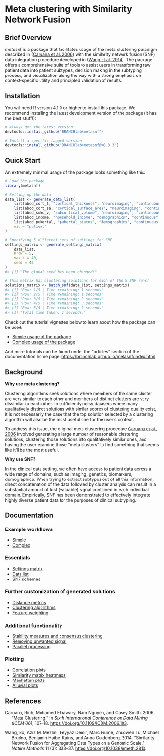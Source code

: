 
<!-- README.md is generated from README.Rmd. Please edit that file -->

# Meta clustering with Similarity Network Fusion

<!-- badges: start -->
<!-- badges: end -->

## Brief Overview

*metasnf* is a package that facilitates usage of the meta clustering
paradigm described in ([Caruana et al. 2006](#ref-caruanaMeta2006)) with
the similarity network fusion (SNF) data integration procedure developed
in ([Wang et al. 2014](#ref-wangSimilarity2014)). The package offers a
comprehensive suite of tools to assist users in transforming raw patient
data into patient subtypes, decision making in the subtyping process,
and visualization along the way with a strong emphasis on
context-specific utility and principled validation of results.

## Installation

You will need R version 4.1.0 or higher to install this package. We
recommend installing the latest development version of the package (it
has the best stuff!):

``` r
# Always get the latest version
devtools::install_github("BRANCHlab/metasnf")

# Install a specific tagged version
devtools::install_github("BRANCHlab/metasnf@v0.3.3")
```

## Quick Start

An extremely minimal usage of the package looks something like this:

``` r
# Load the package
library(metasnf)

# Setting up the data
data_list <- generate_data_list(
    list(abcd_cort_t, "cortical_thickness", "neuroimaging", "continuous"),
    list(abcd_cort_sa, "cortical_surface_area", "neuroimaging", "continuous"),
    list(abcd_subc_v, "subcortical_volume", "neuroimaging", "continuous"),
    list(abcd_income, "household_income", "demographics", "continuous"),
    list(abcd_pubertal, "pubertal_status", "demographics", "continuous"),
    uid = "patient"
)

# Specifying 5 different sets of settings for SNF
settings_matrix <- generate_settings_matrix(
    data_list,
    nrow = 5,
    max_k = 40,
    seed = 42
)
#> [1] "The global seed has been changed!"

# This matrix has clustering solutions for each of the 5 SNF runs!
solutions_matrix <- batch_snf(data_list, settings_matrix)
#> [1] "Row: 1/5 | Time remaining: 1 seconds"
#> [1] "Row: 2/5 | Time remaining: 1 seconds"
#> [1] "Row: 3/5 | Time remaining: 0 seconds"
#> [1] "Row: 4/5 | Time remaining: 0 seconds"
#> [1] "Row: 5/5 | Time remaining: 0 seconds"
#> [1] "Total time taken: 1 seconds."
```

Check out the tutorial vignettes below to learn about how the package
can be used:

- [Simple usage of the
  package](https://branchlab.github.io/metasnf/articles/a_simple_example.html)
- [Complex usage of the
  package](https://branchlab.github.io/metasnf/articles/a_less_simple_example.html)

And more tutorials can be found under the “articles” section of the
documentation home page:
<https://branchlab.github.io/metasnf/index.html>

## Background

**Why use meta clustering?**

Clustering algorithms seek solutions where members of the same cluster
are very similar to each other and members of distinct clusters are very
dissimilar to each other. In sufficiently noisy datasets where many
qualitatively distinct solutions with similar scores of clustering
quality exist, it is not necessarily the case that the top solution
selected by a clustering algorithm will also be the most useful one for
the user’s context.

To address this issue, the original meta clustering procedure [Caruana
et al., 2006](https://doi.org/10.1109/ICDM.2006.103) involved generating
a large number of reasonable clustering solutions, clustering those
solutions into qualitatively similar ones, and having the user examine
those “meta clusters” to find something that seems like it’ll be the
most useful.

**Why use SNF?**

In the clinical data setting, we often have access to patient data
across a wide range of domains, such as imaging, genetics, biomarkers,
demographics. When trying to extract subtypes out of all this
information, direct concatenation of the data followed by cluster
analysis can result in a substantial amount of lost (valuable) signal
contained in each individual domain. Empirically, SNF has been
demonstrated to effectively integrate highly diverse patient data for
the purposes of clinical subtyping.

## Documentation

### Example workflows

- [Simple](https://branchlab.github.io/metasnf/articles/a_simple_example.html)
- [Complex](https://branchlab.github.io/metasnf/articles/a_less_simple_example.html)

### Essentials

- [Settings
  matrix](https://branchlab.github.io/metasnf/articles/settings_matrix.html)
- [Data
  list](https://branchlab.github.io/metasnf/articles/data_list.html)
- [SNF
  schemes](https://branchlab.github.io/metasnf/articles/snf_schemes.html)

### Further customization of generated solutions

- [Distance
  metrics](https://branchlab.github.io/metasnf/articles/distance_metrics.html)
- [Clustering
  algorithms](https://branchlab.github.io/metasnf/articles/clustering_algorithms.html)
- [Feature
  weighting](https://branchlab.github.io/metasnf/articles/feature_weights.html)

### Additional functionality

- [Stability measures and consensus
  clustering](https://branchlab.github.io/metasnf/articles/stability_measures.html)
- [Removing unwanted
  signal](https://branchlab.github.io/metasnf/articles/confounders.html)
- [Parallel
  processing](https://branchlab.github.io/metasnf/articles/parallel_processing.html)

### Plotting

- [Correlation
  plots](https://branchlab.github.io/metasnf/articles/correlation_plots.html)
- [Similarity matrix
  heatmaps](https://branchlab.github.io/metasnf/articles/similarity_matrix_heatmap.html)
- [Manhattan
  plots](https://branchlab.github.io/metasnf/articles/manhattan_plots.html)
- [Alluvial
  plots](https://branchlab.github.io/metasnf/articles/alluvial_plots.html)

## References

<div id="refs" class="references csl-bib-body hanging-indent">

<div id="ref-caruanaMeta2006" class="csl-entry">

Caruana, Rich, Mohamed Elhawary, Nam Nguyen, and Casey Smith. 2006.
“Meta Clustering.” In *Sixth International Conference on Data Mining
(ICDM’06)*, 107–18. <https://doi.org/10.1109/ICDM.2006.103>.

</div>

<div id="ref-wangSimilarity2014" class="csl-entry">

Wang, Bo, Aziz M. Mezlini, Feyyaz Demir, Marc Fiume, Zhuowen Tu, Michael
Brudno, Benjamin Haibe-Kains, and Anna Goldenberg. 2014. “Similarity
Network Fusion for Aggregating Data Types on a Genomic Scale.” *Nature
Methods* 11 (3): 333–37. <https://doi.org/10.1038/nmeth.2810>.

</div>

</div>
